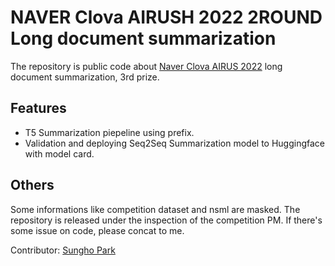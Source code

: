 # NAVER Clova AIRUSH 2022 2ROUND Long document summarization

The repository is public code about [Naver Clova AIRUS 2022](https://campaign.naver.com/clova_airush/) long document summarization, 3rd prize. 

## Features
- T5 Summarization piepeline using prefix.
- Validation and deploying Seq2Seq Summarization model to Huggingface with model card.

## Others
Some informations like competition dataset and nsml are masked. The repository is released under the inspection of the competition PM. If there's some issue on code, please concat to me.

Contributor: [Sungho Park](https://github.com/naem1023)
